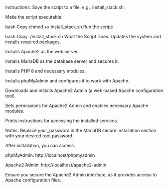 Instructions:
Save the script to a file, e.g., install_stack.sh.

Make the script executable:

bash
Copy
chmod +x install_stack.sh
Run the script:

bash
Copy
./install_stack.sh
What the Script Does:
Updates the system and installs required packages.

Installs Apache2 as the web server.

Installs MariaDB as the database server and secures it.

Installs PHP 8 and necessary modules.

Installs phpMyAdmin and configures it to work with Apache.

Downloads and installs Apache2 Admin (a web-based Apache configuration tool).

Sets permissions for Apache2 Admin and enables necessary Apache modules.

Prints instructions for accessing the installed services.

Notes:
Replace your_password in the MariaDB secure installation section with your desired root password.

After installation, you can access:

phpMyAdmin: http://localhost/phpmyadmin

Apache2 Admin: http://localhost/apache2-admin

Ensure you secure the Apache2 Admin interface, as it provides access to Apache configuration files.


